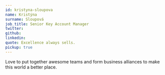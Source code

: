 ```yaml
---
id: kristyna-sloupova
name: Kristýna
surname: Sloupová
job_title: Senior Key Account Manager
twitter:
github:
linkedin:
quote: Excellence always sells.
pickup: true
---
```


Love to put together awesome teams and form business alliances to make this world a better place.
